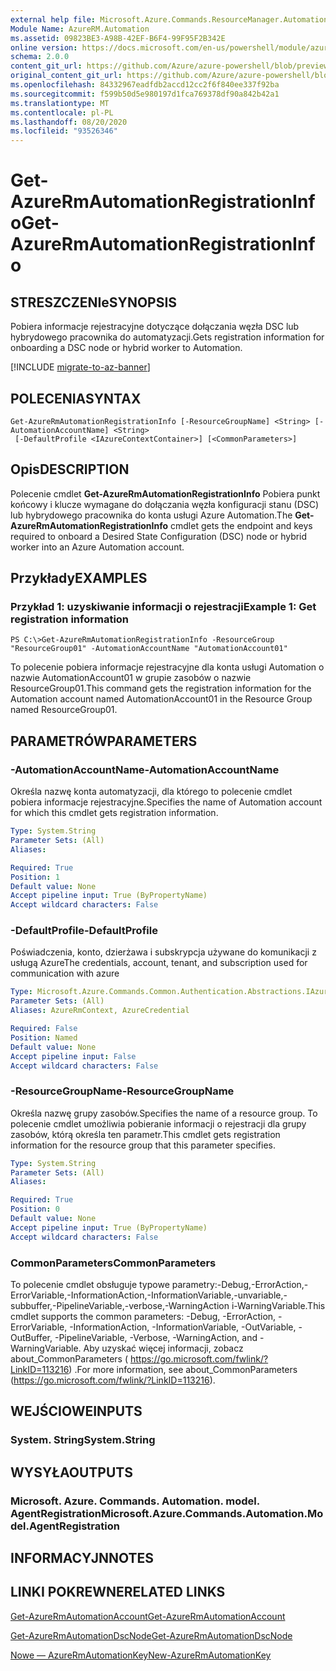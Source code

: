 ```yaml
---
external help file: Microsoft.Azure.Commands.ResourceManager.Automation.dll-Help.xml
Module Name: AzureRM.Automation
ms.assetid: 09823BE3-A98B-42EF-B6F4-99F95F2B342E
online version: https://docs.microsoft.com/en-us/powershell/module/azurerm.automation/get-azurermautomationregistrationinfo
schema: 2.0.0
content_git_url: https://github.com/Azure/azure-powershell/blob/preview/src/ResourceManager/Automation/Commands.Automation/help/Get-AzureRmAutomationRegistrationInfo.md
original_content_git_url: https://github.com/Azure/azure-powershell/blob/preview/src/ResourceManager/Automation/Commands.Automation/help/Get-AzureRmAutomationRegistrationInfo.md
ms.openlocfilehash: 84332967eadfdb2accd12cc2f6f840ee337f92ba
ms.sourcegitcommit: f599b50d5e980197d1fca769378df90a842b42a1
ms.translationtype: MT
ms.contentlocale: pl-PL
ms.lasthandoff: 08/20/2020
ms.locfileid: "93526346"
---
```

# <span data-ttu-id="b35b6-101">Get-AzureRmAutomationRegistrationInfo</span><span class="sxs-lookup"><span data-stu-id="b35b6-101">Get-AzureRmAutomationRegistrationInfo</span></span>

## <span data-ttu-id="b35b6-102">STRESZCZENIe</span><span class="sxs-lookup"><span data-stu-id="b35b6-102">SYNOPSIS</span></span>
<span data-ttu-id="b35b6-103">Pobiera informacje rejestracyjne dotyczące dołączania węzła DSC lub hybrydowego pracownika do automatyzacji.</span><span class="sxs-lookup"><span data-stu-id="b35b6-103">Gets registration information for onboarding a DSC node or hybrid worker to Automation.</span></span>

[!INCLUDE [migrate-to-az-banner](../../includes/migrate-to-az-banner.md)]

## <span data-ttu-id="b35b6-104">POLECENIA</span><span class="sxs-lookup"><span data-stu-id="b35b6-104">SYNTAX</span></span>

```
Get-AzureRmAutomationRegistrationInfo [-ResourceGroupName] <String> [-AutomationAccountName] <String>
 [-DefaultProfile <IAzureContextContainer>] [<CommonParameters>]
```

## <span data-ttu-id="b35b6-105">Opis</span><span class="sxs-lookup"><span data-stu-id="b35b6-105">DESCRIPTION</span></span>
<span data-ttu-id="b35b6-106">Polecenie cmdlet **Get-AzureRmAutomationRegistrationInfo** Pobiera punkt końcowy i klucze wymagane do dołączania węzła konfiguracji stanu (DSC) lub hybrydowego pracownika do konta usługi Azure Automation.</span><span class="sxs-lookup"><span data-stu-id="b35b6-106">The **Get-AzureRmAutomationRegistrationInfo** cmdlet gets the endpoint and keys required to onboard a Desired State Configuration (DSC) node or hybrid worker into an Azure Automation account.</span></span>

## <span data-ttu-id="b35b6-107">Przykłady</span><span class="sxs-lookup"><span data-stu-id="b35b6-107">EXAMPLES</span></span>

### <span data-ttu-id="b35b6-108">Przykład 1: uzyskiwanie informacji o rejestracji</span><span class="sxs-lookup"><span data-stu-id="b35b6-108">Example 1: Get registration information</span></span>
```
PS C:\>Get-AzureRmAutomationRegistrationInfo -ResourceGroup "ResourceGroup01" -AutomationAccountName "AutomationAccount01"
```

<span data-ttu-id="b35b6-109">To polecenie pobiera informacje rejestracyjne dla konta usługi Automation o nazwie AutomationAccount01 w grupie zasobów o nazwie ResourceGroup01.</span><span class="sxs-lookup"><span data-stu-id="b35b6-109">This command gets the registration information for the Automation account named AutomationAccount01 in the Resource Group named ResourceGroup01.</span></span>

## <span data-ttu-id="b35b6-110">PARAMETRÓW</span><span class="sxs-lookup"><span data-stu-id="b35b6-110">PARAMETERS</span></span>

### <span data-ttu-id="b35b6-111">-AutomationAccountName</span><span class="sxs-lookup"><span data-stu-id="b35b6-111">-AutomationAccountName</span></span>
<span data-ttu-id="b35b6-112">Określa nazwę konta automatyzacji, dla którego to polecenie cmdlet pobiera informacje rejestracyjne.</span><span class="sxs-lookup"><span data-stu-id="b35b6-112">Specifies the name of Automation account for which this cmdlet gets registration information.</span></span>

```yaml
Type: System.String
Parameter Sets: (All)
Aliases:

Required: True
Position: 1
Default value: None
Accept pipeline input: True (ByPropertyName)
Accept wildcard characters: False
```

### <span data-ttu-id="b35b6-113">-DefaultProfile</span><span class="sxs-lookup"><span data-stu-id="b35b6-113">-DefaultProfile</span></span>
<span data-ttu-id="b35b6-114">Poświadczenia, konto, dzierżawa i subskrypcja używane do komunikacji z usługą Azure</span><span class="sxs-lookup"><span data-stu-id="b35b6-114">The credentials, account, tenant, and subscription used for communication with azure</span></span>

```yaml
Type: Microsoft.Azure.Commands.Common.Authentication.Abstractions.IAzureContextContainer
Parameter Sets: (All)
Aliases: AzureRmContext, AzureCredential

Required: False
Position: Named
Default value: None
Accept pipeline input: False
Accept wildcard characters: False
```

### <span data-ttu-id="b35b6-115">-ResourceGroupName</span><span class="sxs-lookup"><span data-stu-id="b35b6-115">-ResourceGroupName</span></span>
<span data-ttu-id="b35b6-116">Określa nazwę grupy zasobów.</span><span class="sxs-lookup"><span data-stu-id="b35b6-116">Specifies the name of a resource group.</span></span>
<span data-ttu-id="b35b6-117">To polecenie cmdlet umożliwia pobieranie informacji o rejestracji dla grupy zasobów, którą określa ten parametr.</span><span class="sxs-lookup"><span data-stu-id="b35b6-117">This cmdlet gets registration information for the resource group that this parameter specifies.</span></span>

```yaml
Type: System.String
Parameter Sets: (All)
Aliases:

Required: True
Position: 0
Default value: None
Accept pipeline input: True (ByPropertyName)
Accept wildcard characters: False
```

### <span data-ttu-id="b35b6-118">CommonParameters</span><span class="sxs-lookup"><span data-stu-id="b35b6-118">CommonParameters</span></span>
<span data-ttu-id="b35b6-119">To polecenie cmdlet obsługuje typowe parametry:-Debug,-ErrorAction,-ErrorVariable,-InformationAction,-InformationVariable,-unvariable,-subbuffer,-PipelineVariable,-verbose,-WarningAction i-WarningVariable.</span><span class="sxs-lookup"><span data-stu-id="b35b6-119">This cmdlet supports the common parameters: -Debug, -ErrorAction, -ErrorVariable, -InformationAction, -InformationVariable, -OutVariable, -OutBuffer, -PipelineVariable, -Verbose, -WarningAction, and -WarningVariable.</span></span> <span data-ttu-id="b35b6-120">Aby uzyskać więcej informacji, zobacz about_CommonParameters ( https://go.microsoft.com/fwlink/?LinkID=113216) .</span><span class="sxs-lookup"><span data-stu-id="b35b6-120">For more information, see about_CommonParameters (https://go.microsoft.com/fwlink/?LinkID=113216).</span></span>

## <span data-ttu-id="b35b6-121">WEJŚCIOWE</span><span class="sxs-lookup"><span data-stu-id="b35b6-121">INPUTS</span></span>

### <span data-ttu-id="b35b6-122">System. String</span><span class="sxs-lookup"><span data-stu-id="b35b6-122">System.String</span></span>

## <span data-ttu-id="b35b6-123">WYSYŁA</span><span class="sxs-lookup"><span data-stu-id="b35b6-123">OUTPUTS</span></span>

### <span data-ttu-id="b35b6-124">Microsoft. Azure. Commands. Automation. model. AgentRegistration</span><span class="sxs-lookup"><span data-stu-id="b35b6-124">Microsoft.Azure.Commands.Automation.Model.AgentRegistration</span></span>

## <span data-ttu-id="b35b6-125">INFORMACYJN</span><span class="sxs-lookup"><span data-stu-id="b35b6-125">NOTES</span></span>

## <span data-ttu-id="b35b6-126">LINKI POKREWNE</span><span class="sxs-lookup"><span data-stu-id="b35b6-126">RELATED LINKS</span></span>

[<span data-ttu-id="b35b6-127">Get-AzureRmAutomationAccount</span><span class="sxs-lookup"><span data-stu-id="b35b6-127">Get-AzureRmAutomationAccount</span></span>](./Get-AzureRmAutomationAccount.md)

[<span data-ttu-id="b35b6-128">Get-AzureRmAutomationDscNode</span><span class="sxs-lookup"><span data-stu-id="b35b6-128">Get-AzureRmAutomationDscNode</span></span>](./Get-AzureRmAutomationDscNode.md)

[<span data-ttu-id="b35b6-129">Nowe — AzureRmAutomationKey</span><span class="sxs-lookup"><span data-stu-id="b35b6-129">New-AzureRmAutomationKey</span></span>](./New-AzureRmAutomationKey.md)


